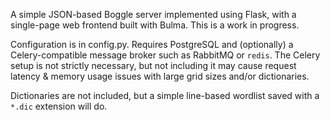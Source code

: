 A simple JSON-based Boggle server implemented using Flask, with a single-page web frontend built with Bulma.
This is a work in progress.

Configuration is in config.py. Requires PostgreSQL and (optionally) a Celery-compatible message broker such as RabbitMQ or `redis`.
The Celery setup is not strictly necessary, but not including it may cause request latency & memory usage issues with large grid sizes and/or dictionaries.

Dictionaries are not included, but a simple line-based wordlist saved with a `*.dic` extension will do.
